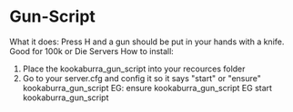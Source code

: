 # Gun-Script
What it does:
Press H and a gun should be put in your hands with a knife.
Good for 100k or Die Servers
How to install:

1. Place the kookaburra_gun_script into your recources folder
2. Go to your server.cfg and config it so it says "start" or "ensure" kookaburra_gun_script
EG: ensure kookaburra_gun_script
EG start kookaburra_gun_script
